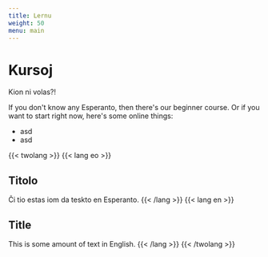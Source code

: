 ```yaml
---
title: Lernu
weight: 50
menu: main
---
```


# Kursoj

Kion ni volas?!

If you don't know any Esperanto, then there's our beginner course. Or if you want to start right now, here's some online things:

* asd
* asd

{{< twolang >}}
  {{< lang eo >}}
## Titolo
Ĉi tio estas iom da teskto en Esperanto.
  {{< /lang >}}
  {{< lang en >}}
## Title
This is some amount of text in English.
  {{< /lang >}}
{{< /twolang >}}

